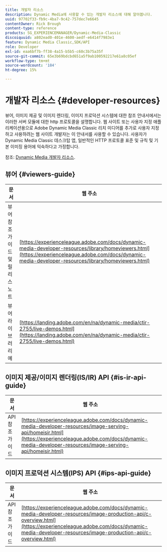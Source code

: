 ```yaml
---
title: 개발자 리소스
description: Dynamic Media에 사용할 수 있는 개발자 리소스에 대해 알아봅니다.
uuid: 97702f33-fb9c-4ba7-9c42-757dec7e6645
contentOwner: Rick Brough
content-type: reference
products: SG_EXPERIENCEMANAGER/Dynamic-Media-Classic
discoiquuid: a802ead0-401e-4600-aedf-e6414f7983e1
feature: Dynamic Media Classic,SDK/API
role: Developer
exl-id: eaa6bf7b-ff38-4a15-b5b5-c60c3b75a35f
source-git-commit: 65e3b69bdcbd651a5f9ab100592217e61a8c05ef
workflow-type: tm+mt
source-wordcount: '184'
ht-degree: 15%

---
```


# 개발자 리소스 {#developer-resources}

뷰어, 이미지 제공 및 이미지 렌더링, 이미지 프로덕션 시스템에 대한 참조 안내서에서는 이러한 서버 모듈에 대한 http 프로토콜을 설명합니다. 웹 사이트 또는 사용자 지정 애플리케이션용으로 Adobe Dynamic Media Classic 리치 미디어를 추가로 사용자 지정하고 사용하려는 웹 사이트 개발자는 이 안내서를 사용할 수 있습니다. 사용자가 Dynamic Media Classic 데스크탑 앱, 일반적인 HTTP 프로토콜 표준 및 규칙 및 기본 이미징 용어에 익숙하다고 가정합니다.

참조: [Dynamic Media 개발자 리소스](https://experienceleague.adobe.com/docs/dynamic-media-developer-resources.html).

## 뷰어 {#viewers-guide}

| 문서 | 웹 주소 |
| --- | --- |
| 뷰어 참조 가이드 및 릴리스 노트 | [https://experienceleague.adobe.com/docs/dynamic-media-developer-resources/library/homeviewers.html](https://experienceleague.adobe.com/docs/dynamic-media-developer-resources/library/homeviewers.html) |
| 뷰어 라이브러리 예 | [https://landing.adobe.com/en/na/dynamic-media/ctir-2755/live-demos.html](https://landing.adobe.com/en/na/dynamic-media/ctir-2755/live-demos.html) |

## 이미지 제공/이미지 렌더링(IS/IR) API {#is-ir-api-guide}

| 문서 | 웹 주소 |
| --- | --- |
| API 참조 가이드 | [https://experienceleague.adobe.com/docs/dynamic-media-developer-resources/image-serving-api/homeisir.html](https://experienceleague.adobe.com/docs/dynamic-media-developer-resources/image-serving-api/homeisir.html) |

## 이미지 프로덕션 시스템(IPS) API {#ips-api-guide}

| 문서 | 웹 주소 |
| --- | --- |
| API 참조 가이드 | [https://experienceleague.adobe.com/docs/dynamic-media-developer-resources/image-production-api/c-overview.html](https://experienceleague.adobe.com/docs/dynamic-media-developer-resources/image-production-api/c-overview.html) |

<!-- ## Image Authoring {#ia}

| Document| Web address |
| --- | --- |
| User Guide | Contact Adobe Dynamic Media Classic technical support for this documentation. |
| Release Notes | Contact Adobe Dynamic Media Classic technical support for this documentation. |

## Dynamic Media Classic API {#dmc-api}

| Document | Web address |
| --- | --- |
| API Reference Guide | Contact Adobe Dynamic Media Classic technical support for documentation. |
 -->










<!-- 

**Web-to-Print**

|Document|Web address|
|--- |--- |
|Reference Guide|[https://www.adobe.com/go/learn_s7_webtoprint_en](https://www.adobe.com/go/learn_s7_webtoprint_en)| 

-->
